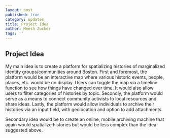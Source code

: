 ```yaml
---
layout: post
published: true
category: updates
title: Project Idea
author: Meesh Zucker
tags: ''
---
```

## Project Idea

My main idea is to create a platform for spatializing histories of marginalized identity groups/communities around Boston. First and foremost, the platform would be an interactive map where various historic events, people, places, etc. would be on display. Users can toggle the map via a timeline function to see how things have changed over time. It would also allow users to filter categories of histories by topic. Secondly, the platform would serve as a means to connect community activists to local resources and share ideas. Lastly, the platform would allow individuals to archive their histories via an input field, with geolocation and option to add attachments. 

Secondary idea would be to create an online, mobile archiving machine that again would spatialize histories but would be less complex than the idea suggested above. 
